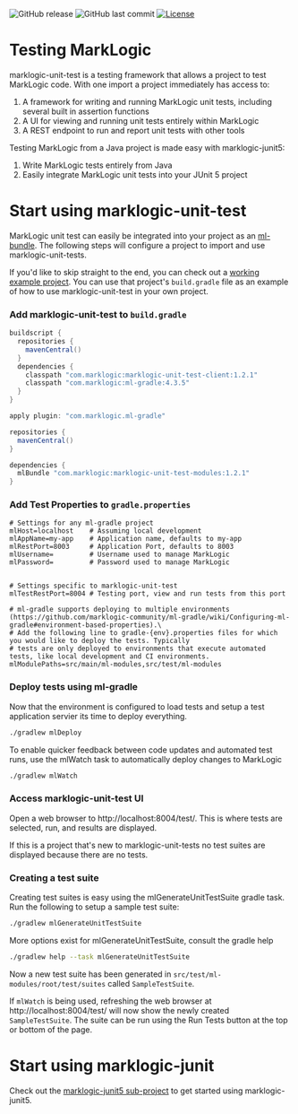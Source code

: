 ![GitHub release](https://img.shields.io/github/release/marklogic-community/marklogic-unit-test.svg)
![GitHub last commit](https://img.shields.io/github/last-commit/marklogic-community/marklogic-unit-test.svg)
[![License](https://img.shields.io/badge/License-Apache%202.0-blue.svg)](https://opensource.org/licenses/Apache-2.0)
# Testing MarkLogic

marklogic-unit-test is a testing framework that allows a project to test MarkLogic code.  With one import a project
immediately has access to:

1. A framework for writing and running MarkLogic unit tests, including several built in assertion functions
1. A UI for viewing and running unit tests entirely within MarkLogic
1. A REST endpoint to run and report unit tests with other tools

Testing MarkLogic from a Java project is made easy with marklogic-junit5:

1. Write MarkLogic tests entirely from Java
1. Easily integrate MarkLogic unit tests into your JUnit 5 project

# Start using marklogic-unit-test

MarkLogic unit test can easily be integrated into your project as an [ml-bundle](https://github.com/marklogic-community/ml-gradle/wiki/Bundles).
  The following steps will configure a project to import and use marklogic-unit-tests.

If you'd like to skip straight to the end, you can check out a [working example project](https://github.com/marklogic-community/ml-gradle/tree/dev/examples/unit-test-project).
You can use that project's `build.gradle` file as an example of how to use marklogic-unit-test in your own project.

### Add marklogic-unit-test to `build.gradle`

```groovy
buildscript {
  repositories {
    mavenCentral()
  }
  dependencies {
    classpath "com.marklogic:marklogic-unit-test-client:1.2.1"
    classpath "com.marklogic:ml-gradle:4.3.5"
  }
}

apply plugin: "com.marklogic.ml-gradle"

repositories {
  mavenCentral()
}

dependencies {
  mlBundle "com.marklogic:marklogic-unit-test-modules:1.2.1"
}
```

### Add Test Properties to `gradle.properties`

```properties
# Settings for any ml-gradle project
mlHost=localhost    # Assuming local development
mlAppName=my-app    # Application name, defaults to my-app
mlRestPort=8003     # Application Port, defaults to 8003
mlUsername=         # Username used to manage MarkLogic
mlPassword=         # Password used to manage MarkLogic


# Settings specific to marklogic-unit-test
mlTestRestPort=8004 # Testing port, view and run tests from this port

# ml-gradle supports deploying to multiple environments (https://github.com/marklogic-community/ml-gradle/wiki/Configuring-ml-gradle#environment-based-properties).\
# Add the following line to gradle-{env}.properties files for which you would like to deploy the tests. Typically
# tests are only deployed to environments that execute automated tests, like local development and CI environments.
mlModulePaths=src/main/ml-modules,src/test/ml-modules
```

### Deploy tests using ml-gradle

Now that the environment is configured to load tests and setup a test application servier its time to deploy everything.
```sh
./gradlew mlDeploy
```

To enable quicker feedback between code updates and automated test runs, use the mlWatch task to automatically deploy
changes to MarkLogic
```sh
./gradlew mlWatch
```

### Access marklogic-unit-test UI

Open a web browser to http://localhost:8004/test/.  This is where tests are selected, run, and results are displayed.

If this is a project that's new to marklogic-unit-tests no test suites are displayed because there are no tests.

### Creating a test suite

Creating test suites is easy using the mlGenerateUnitTestSuite gradle task.  Run the following to setup a sample test suite:
```sh
./gradlew mlGenerateUnitTestSuite
```

More options exist for mlGenerateUnitTestSuite, consult the gradle help
```sh
./gradlew help --task mlGenerateUnitTestSuite
```

Now a new test suite has been generated in `src/test/ml-modules/root/test/suites` called `SampleTestSuite`.

If `mlWatch` is being used, refreshing the web browser at http://localhost:8004/test/ will now show the newly created
`SampleTestSuite`.  The suite can be run using the Run Tests button at the top or bottom of the page.

# Start using marklogic-junit
Check out the [marklogic-junit5 sub-project](https://github.com/marklogic-community/marklogic-unit-test/tree/master/marklogic-junit5)
to get started using marklogic-junit5.
